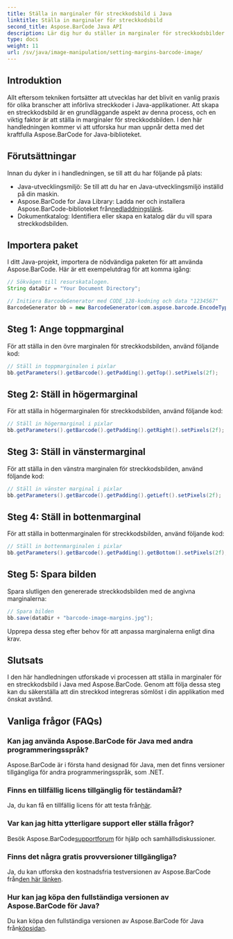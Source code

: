 ```yaml
---
title: Ställa in marginaler för streckkodsbild i Java
linktitle: Ställa in marginaler för streckkodsbild
second_title: Aspose.BarCode Java API
description: Lär dig hur du ställer in marginaler för streckkodsbilder i Java med Aspose.BarCode. Anpassa avstånd för sömlös integration i din applikation
type: docs
weight: 11
url: /sv/java/image-manipulation/setting-margins-barcode-image/
---
```


## Introduktion

Allt eftersom tekniken fortsätter att utvecklas har det blivit en vanlig praxis för olika branscher att införliva streckkoder i Java-applikationer. Att skapa en streckkodsbild är en grundläggande aspekt av denna process, och en viktig faktor är att ställa in marginaler för streckkodsbilden. I den här handledningen kommer vi att utforska hur man uppnår detta med det kraftfulla Aspose.BarCode for Java-biblioteket.

## Förutsättningar

Innan du dyker in i handledningen, se till att du har följande på plats:

- Java-utvecklingsmiljö: Se till att du har en Java-utvecklingsmiljö inställd på din maskin.
-  Aspose.BarCode for Java Library: Ladda ner och installera Aspose.BarCode-biblioteket från[nedladdningslänk](https://releases.aspose.com/barcode/java/).
- Dokumentkatalog: Identifiera eller skapa en katalog där du vill spara streckkodsbilden.

## Importera paket

I ditt Java-projekt, importera de nödvändiga paketen för att använda Aspose.BarCode. Här är ett exempelutdrag för att komma igång:

```java
// Sökvägen till resurskatalogen.
String dataDir = "Your Document Directory";

// Initiera BarcodeGenerator med CODE_128-kodning och data "1234567"
BarcodeGenerator bb = new BarcodeGenerator(com.aspose.barcode.EncodeTypes.CODE_128, "1234567");
```

## Steg 1: Ange toppmarginal

För att ställa in den övre marginalen för streckkodsbilden, använd följande kod:

```java
// Ställ in toppmarginalen i pixlar
bb.getParameters().getBarcode().getPadding().getTop().setPixels(2f);
```

## Steg 2: Ställ in högermarginal

För att ställa in högermarginalen för streckkodsbilden, använd följande kod:

```java
// Ställ in högermarginal i pixlar
bb.getParameters().getBarcode().getPadding().getRight().setPixels(2f);
```

## Steg 3: Ställ in vänstermarginal

För att ställa in den vänstra marginalen för streckkodsbilden, använd följande kod:

```java
// Ställ in vänster marginal i pixlar
bb.getParameters().getBarcode().getPadding().getLeft().setPixels(2f);
```

## Steg 4: Ställ in bottenmarginal

För att ställa in bottenmarginalen för streckkodsbilden, använd följande kod:

```java
// Ställ in bottenmarginalen i pixlar
bb.getParameters().getBarcode().getPadding().getBottom().setPixels(2f);
```

## Steg 5: Spara bilden

Spara slutligen den genererade streckkodsbilden med de angivna marginalerna:

```java
// Spara bilden
bb.save(dataDir + "barcode-image-margins.jpg");
```

Upprepa dessa steg efter behov för att anpassa marginalerna enligt dina krav.

## Slutsats

I den här handledningen utforskade vi processen att ställa in marginaler för en streckkodsbild i Java med Aspose.BarCode. Genom att följa dessa steg kan du säkerställa att din streckkod integreras sömlöst i din applikation med önskat avstånd.

## Vanliga frågor (FAQs)

### Kan jag använda Aspose.BarCode för Java med andra programmeringsspråk?
Aspose.BarCode är i första hand designad för Java, men det finns versioner tillgängliga för andra programmeringsspråk, som .NET.

### Finns en tillfällig licens tillgänglig för teständamål?
 Ja, du kan få en tillfällig licens för att testa från[här](https://purchase.aspose.com/temporary-license/).

### Var kan jag hitta ytterligare support eller ställa frågor?
 Besök Aspose.BarCode[supportforum](https://forum.aspose.com/c/barcode/13) för hjälp och samhällsdiskussioner.

### Finns det några gratis provversioner tillgängliga?
 Ja, du kan utforska den kostnadsfria testversionen av Aspose.BarCode från[den här länken](https://releases.aspose.com/).

### Hur kan jag köpa den fullständiga versionen av Aspose.BarCode för Java?
 Du kan köpa den fullständiga versionen av Aspose.BarCode för Java från[köpsidan](https://purchase.aspose.com/buy).

